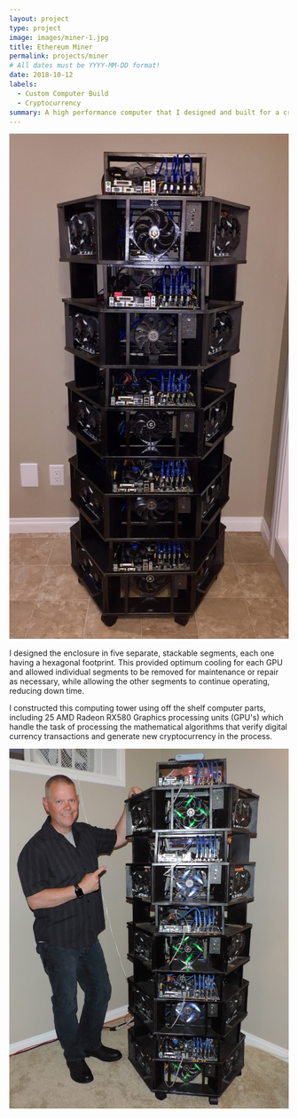 ```yaml
---
layout: project
type: project
image: images/miner-1.jpg
title: Ethereum Miner
permalink: projects/miner
# All dates must be YYYY-MM-DD format!
date: 2018-10-12
labels:
  - Custom Computer Build
  - Cryptocurrency
summary: A high performance computer that I designed and built for a cryptocurrency mining venture.
---
```


<div class="ui horizontal segments">
  <div class="ui segments">
  <div class="ui vertical segment">
  <img class="ui medium rounded image" src="/images/miner-1.jpg">
  </div>
  <div class="ui vertical segment">
  <p>I designed the enclosure in five separate, stackable segments, each one having a hexagonal footprint. This provided optimum cooling for each GPU and allowed individual segments to be removed for maintenance or repair as necessary, while allowing the other segments to continue operating, reducing down time.</p>
  </div>
  </div>
  
  <div class="ui segments">
  <div class="ui vertical segment">
  <p>I constructed this computing tower using off the shelf computer parts, including 25 AMD Radeon RX580 Graphics processing units (GPU's) which handle the task of processing the mathematical algorithms that verify digital currency transactions and generate new cryptocurrency in the process.</p>
    </div>
    <div class="ui vertical segment">
    <img class="ui medium rounded image" src="/images/miner-2.jpg">
    </div>
  </div>
</div>



 
